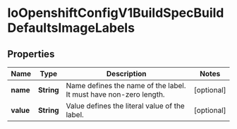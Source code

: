 
# IoOpenshiftConfigV1BuildSpecBuildDefaultsImageLabels

## Properties
Name | Type | Description | Notes
------------ | ------------- | ------------- | -------------
**name** | **String** | Name defines the name of the label. It must have non-zero length. |  [optional]
**value** | **String** | Value defines the literal value of the label. |  [optional]



